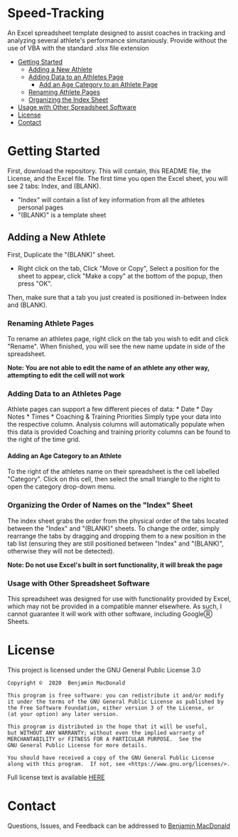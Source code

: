 # Speed-Tracking
An Excel spreadsheet template designed to assist coaches in tracking and analyzing several athlete's performance simutaniously.
Provide without the use of VBA with the standard .xlsx file extension

* [Getting Started](#getting-started)
    * [Adding a New Athlete](#adding-a-new-athlete)
    * [Adding Data to an Athletes Page](#adding-data-to-an-athletes-page)
      * [Add an Age Category to an Athlete Page](#adding-an-age-category-to-an-athlete)
    * [Renaming Athlete Pages](#renaming-athlete-pages)
    * [Organizing the Index Sheet](#organizing-the-order-of-names-on-the-index-sheet)
* [Usage with Other Spreadsheet Software](#usage-with-other-spreadsheet-software)
* [License](#license)
* [Contact](#contact)


# Getting Started
First, download the repository. This will contain, this README file, the License, and the Excel file.
The first time you open the Excel sheet, you will see 2 tabs:
    Index, and (BLANK).
* "Index" will contain a list of key information from all the athletes personal pages
* "(BLANK)" is a template sheet


## Adding a New Athlete
First, Duplicate the "(BLANK)" sheet.

* Right click on the tab, Click "Move or Copy", Select a position for the sheet to appear, click "Make a copy" at the bottom of the popup, then press "OK".

Then, make sure that a tab you just created is positioned in-between Index and (BLANK).


### Renaming Athlete Pages
To rename an athletes page, right click on the tab you wish to edit and click "Rename". When finished, you will see the new name update in side of the spreadsheet.

**Note: You are not able to edit the name of an athlete any other way, attempting to edit the cell will not work**


### Adding Data to an Athletes Page
Athlete pages can support a few different pieces of data:
    * Date
    * Day Notes
    * Times
    * Coaching & Training Priorities
Simply type your data into the respective column. Analysis columns will automatically populate when this data is provided
Coaching and training priority columns can be found to the right of the time grid.


#### Adding an Age Category to an Athlete
To the right of the athletes name on their spreadsheet is the cell labelled "Category". 
Click on this cell, then select the small triangle to the right to open the category drop-down menu.


### Organizing the Order of Names on the "Index" Sheet
The index sheet grabs the order from the physical order of the tabs located between the "Index" and "(BLANK)" sheets.
To change the order, simply rearrange the tabs by dragging and dropping them to a new position in the tab list (ensuring they are still positioned between "Index" and "(BLANK)", otherwise they will not be detected).

**Note: Do not use Excel's built in sort functionality, it will break the page**


### Usage with Other Spreadsheet Software
This spreadsheet was designed for use with functionality provided by Excel, which may not be provided in a compatible manner elsewhere. As such, I cannot guarantee it will work with other software, including GoogleⓇ Sheets.


# License
This project is licensed under the GNU General Public License 3.0

    Copyright ©  2020  Benjamin MacDonald

    This program is free software: you can redistribute it and/or modify
    it under the terms of the GNU General Public License as published by
    the Free Software Foundation, either version 3 of the License, or
    (at your option) any later version.

    This program is distributed in the hope that it will be useful,
    but WITHOUT ANY WARRANTY; without even the implied warranty of
    MERCHANTABILITY or FITNESS FOR A PARTICULAR PURPOSE.  See the
    GNU General Public License for more details.

    You should have received a copy of the GNU General Public License
    along with this program.  If not, see <https://www.gnu.org/licenses/>.
    
Full license text is available [HERE][license]
   
   
# Contact
Questions, Issues, and Feedback can be addressed to [Benjamin MacDonald](mailto:benjamin@networkalliance.ca?subject=[GitHub]%20Speed%20Tracker%20)

[license]: https://github.com/Quantum158/Speed-Tracking/blob/master/LICENSE
